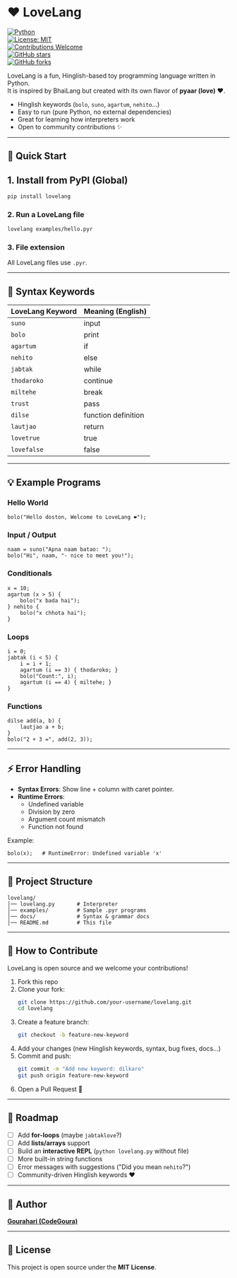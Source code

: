 # ❤️ LoveLang

[![Python](https://img.shields.io/badge/Python-3.8%2B-blue)](https://www.python.org/)  
[![License: MIT](https://img.shields.io/badge/License-MIT-green.svg)](LICENSE)  
[![Contributions Welcome](https://img.shields.io/badge/Contributions-Welcome-brightgreen.svg)](../../issues)  
[![GitHub stars](https://img.shields.io/github/stars/CodeGoura/lovelang.svg?style=social)](https://github.com/CodeGoura/lovelang/stargazers)  
[![GitHub forks](https://img.shields.io/github/forks/CodeGoura/lovelang.svg?style=social)](https://github.com/CodeGoura/lovelang/network/members)  

LoveLang is a fun, Hinglish-based toy programming language written in Python.  
It is inspired by BhaiLang but created with its own flavor of **pyaar (love)** ❤️.

- Hinglish keywords (`bolo`, `suno`, `agartum`, `nehito`…)
- Easy to run (pure Python, no external dependencies)
- Great for learning how interpreters work
- Open to community contributions ✨

---

## 🚀 Quick Start

## 1. Install from PyPI (Global)
```bash
pip install lovelang
```
### 2. Run a LoveLang file
```bash
lovelang examples/hello.pyr
```

### 3. File extension
All LoveLang files use `.pyr`.

---

## 📝 Syntax Keywords

| LoveLang Keyword | Meaning (English)   |
|------------------|---------------------|
| `suno`           | input               |
| `bolo`           | print               |
| `agartum`        | if                  |
| `nehito`         | else                |
| `jabtak`         | while               |
| `thodaroko`      | continue            |
| `miltehe`        | break               |
| `trust`          | pass                |
| `dilse`          | function definition |
| `lautjao`        | return              |
| `lovetrue`       | true                |
| `lovefalse`      | false               |

---

## 💡 Example Programs

### Hello World
```pyr
bolo("Hello doston, Welcome to LoveLang ❤️");
```

### Input / Output
```pyr
naam = suno("Apna naam batao: ");
bolo("Hi", naam, "- nice to meet you!");
```

### Conditionals
```pyr
x = 10;
agartum (x > 5) {
    bolo("x bada hai");
} nehito {
    bolo("x chhota hai");
}
```

### Loops
```pyr
i = 0;
jabtak (i < 5) {
    i = i + 1;
    agartum (i == 3) { thodaroko; }
    bolo("Count:", i);
    agartum (i == 4) { miltehe; }
}
```

### Functions
```pyr
dilse add(a, b) {
    lautjao a + b;
}
bolo("2 + 3 =", add(2, 3));
```

---

## ⚡ Error Handling

- **Syntax Errors**: Show line + column with caret pointer.  
- **Runtime Errors**:  
  - Undefined variable  
  - Division by zero  
  - Argument count mismatch  
  - Function not found  

Example:
```pyr
bolo(x);   # RuntimeError: Undefined variable 'x'
```

---

## 📂 Project Structure
```
lovelang/
│── lovelang.py       # Interpreter
│── examples/         # Sample .pyr programs
│── docs/             # Syntax & grammar docs
│── README.md         # This file
```

---

## 🤝 How to Contribute

LoveLang is open source and we welcome your contributions!

1. Fork this repo
2. Clone your fork:
   ```bash
   git clone https://github.com/your-username/lovelang.git
   cd lovelang
   ```
3. Create a feature branch:
   ```bash
   git checkout -b feature-new-keyword
   ```
4. Add your changes (new Hinglish keywords, syntax, bug fixes, docs…)
5. Commit and push:
   ```bash
   git commit -m "Add new keyword: dilkaro"
   git push origin feature-new-keyword
   ```
6. Open a Pull Request 🎉

---

## 📌 Roadmap

- [ ] Add **for-loops** (maybe `jabtaklove`?)  
- [ ] Add **lists/arrays** support  
- [ ] Build an **interactive REPL** (`python lovelang.py` without file)  
- [ ] More built-in string functions  
- [ ] Error messages with suggestions ("Did you mean `nehito`?")  
- [ ] Community-driven Hinglish keywords ❤️  

---

## 👤 Author
**[Gourahari (CodeGoura)](https://github.com/CodeGoura)**  

---

## 📜 License
This project is open source under the **MIT License**.
